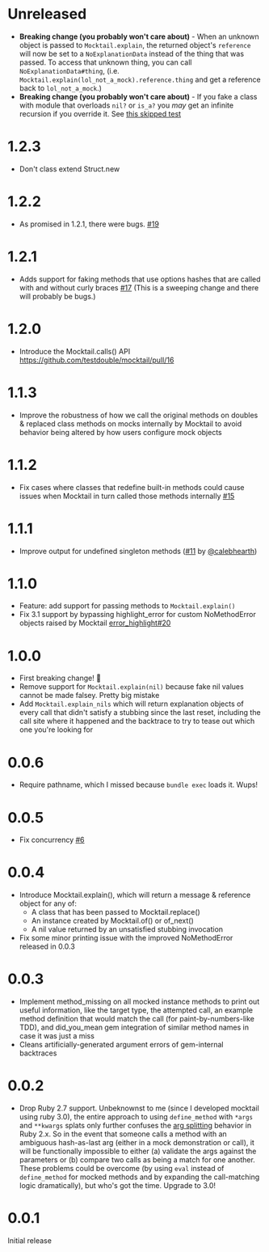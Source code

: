 # Unreleased

* **Breaking change (you probably won't care about)** - When an unknown object
  is passed to `Mocktail.explain`, the returned object's `reference` will now be
  set to a `NoExplanationData` instead of the thing that was passed. To access
  that unknown thing, you can call `NoExplanationData#thing`, (i.e.
  `Mocktail.explain(lol_not_a_mock).reference.thing` and get a reference back to
  `lol_not_a_mock`.)
* **Breaking change (you probably won't care about)** - If you fake a class with
  module that overloads `nil?` or `is_a?` you _may_ get an infinite recursion if you
  override it. See
  [this skipped test](/test/safe/mocking_methodful_classes_test.rb)

# 1.2.3

* Don't class extend Struct.new

# 1.2.2

* As promised in 1.2.1, there were bugs. [#19](https://github.com/testdouble/mocktail/pull/19)

# 1.2.1

* Adds support for faking methods that use options hashes that are called with
  and without curly braces [#17](https://github.com/testdouble/mocktail/pull/17)
  (This is a sweeping change and there will probably be bugs.)

# 1.2.0

* Introduce the Mocktail.calls() API https://github.com/testdouble/mocktail/pull/16

# 1.1.3

* Improve the robustness of how we call the original methods on doubles &
  replaced class methods on mocks internally by Mocktail to avoid behavior being
  altered by how users configure mock objects

# 1.1.2

* Fix cases where classes that redefine built-in methods could cause issues when
  Mocktail in turn called those methods internally
  [#15](https://github.com/testdouble/mocktail/pull/15)

# 1.1.1

* Improve output for undefined singleton methods
  ([#11](https://github.com/testdouble/mocktail/pull/11) by
  [@calebhearth](https://github.com/calebhearth))

# 1.1.0

* Feature: add support for passing methods to `Mocktail.explain()`
* Fix 3.1 support by bypassing highlight_error for custom NoMethodError objects
  raised by Mocktail [error_highlight#20](https://github.com/ruby/error_highlight/issues/20)

# 1.0.0

* First breaking change! 🎉
* Remove support for `Mocktail.explain(nil)` because fake nil values cannot be
made falsey. Pretty big mistake
* Add `Mocktail.explain_nils` which will return explanation objects of every
call that didn't satisfy a stubbing since the last reset, including the call
site where it happened and the backtrace to try to tease out which one you're
looking for

# 0.0.6

* Require pathname, which I missed because `bundle exec` loads it. Wups!

# 0.0.5

* Fix concurrency [#6](https://github.com/testdouble/mocktail/pull/6)

# 0.0.4

* Introduce Mocktail.explain(), which will return a message & reference object
  for any of:
  * A class that has been passed to Mocktail.replace()
  * An instance created by Mocktail.of() or of_next()
  * A nil value returned by an unsatisfied stubbing invocation
* Fix some minor printing issue with the improved NoMethodError released in
  0.0.3


# 0.0.3

* Implement method_missing on all mocked instance methods to print out useful
  information, like the target type, the attempted call, an example method
  definition that would match the call (for paint-by-numbers-like TDD), and
  did_you_mean gem integration of similar method names in case it was just a
  miss
* Cleans artificially-generated argument errors of gem-internal backtraces

# 0.0.2

* Drop Ruby 2.7 support. Unbeknownst to me (since I developed mocktail using
  ruby 3.0), the entire approach to using `define_method` with `*args` and
  `**kwargs` splats only further confuses the [arg
  splitting](https://www.ruby-lang.org/en/news/2019/12/12/separation-of-positional-and-keyword-arguments-in-ruby-3-0/)
  behavior in Ruby 2.x. So in the event that someone calls a method with an
  ambiguous hash-as-last arg (either in a mock demonstration or call), it will
  be functionally impossible to either (a) validate the args against the
  parameters or (b) compare two calls as being a match for one another. These
  problems could be overcome (by using `eval` instead of `define_method` for
  mocked methods and by expanding the call-matching logic dramatically), but
  who's got the time. Upgrade to 3.0!

# 0.0.1

Initial release
